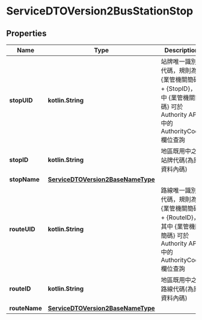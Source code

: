 
# ServiceDTOVersion2BusStationStop

## Properties
Name | Type | Description | Notes
------------ | ------------- | ------------- | -------------
**stopUID** | **kotlin.String** | 站牌唯一識別代碼，規則為 {業管機關簡碼} + {StopID}，其中 {業管機關簡碼} 可於Authority API中的AuthorityCode欄位查詢 |  [optional]
**stopID** | **kotlin.String** | 地區既用中之站牌代碼(為原資料內碼) |  [optional]
**stopName** | [**ServiceDTOVersion2BaseNameType**](ServiceDTOVersion2BaseNameType.md) |  | 
**routeUID** | **kotlin.String** | 路線唯一識別代碼，規則為 {業管機關簡碼} + {RouteID}，其中 {業管機關簡碼} 可於Authority API中的AuthorityCode欄位查詢 |  [optional]
**routeID** | **kotlin.String** | 地區既用中之路線代碼(為原資料內碼) |  [optional]
**routeName** | [**ServiceDTOVersion2BaseNameType**](ServiceDTOVersion2BaseNameType.md) |  | 



